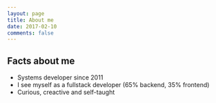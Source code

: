 ```yaml
---
layout: page
title: About me
date: 2017-02-10
comments: false
---
```

    
## Facts about me
* Systems developer since 2011
* I see myself as a fullstack developer (65% backend, 35% frontend)
* Curious, creactive and self-taught
